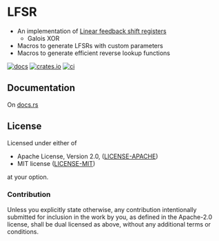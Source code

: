 # LFSR

* An implementation of [Linear feedback shift registers](https://nl.wikipedia.org/wiki/Linear_feedback_shift_register)
  * Galois XOR
* Macros to generate LFSRs with custom parameters
* Macros to generate efficient reverse lookup functions 

[![docs](https://docs.rs/lfsr/badge.svg)](https://docs.rs/lfsr)
[![crates.io](https://img.shields.io/crates/v/lfsr.svg)](https://crates.io/crates/lfsr)
[![ci](https://travis-ci.org/ilya-epifanov/lfsr.svg)](https://travis-ci.org/ilya-epifanov/lfsr)

## Documentation

On [docs.rs](https://docs.rs/lfsr)

## License

Licensed under either of

 * Apache License, Version 2.0, ([LICENSE-APACHE](LICENSE-APACHE))
 * MIT license ([LICENSE-MIT](LICENSE-MIT))

at your option.

### Contribution

Unless you explicitly state otherwise, any contribution intentionally submitted
for inclusion in the work by you, as defined in the Apache-2.0 license, shall be dual licensed as above, without any
additional terms or conditions.
